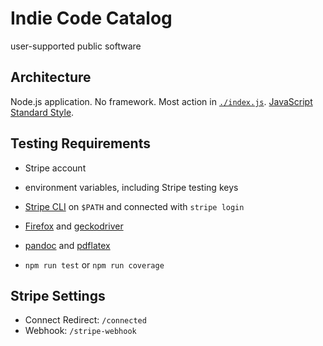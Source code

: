 # Indie Code Catalog

user-supported public software

## Architecture

Node.js application.  No framework.  Most action in [`./index.js`](./index.js).  [JavaScript Standard Style](https://standardjs.com/).

## Testing Requirements

- Stripe account

- environment variables, including Stripe testing keys

- [Stripe CLI](https://stripe.com/docs/stripe-cli) on `$PATH` and connected with `stripe login`

- [Firefox](https://www.mozilla.org/en-US/firefox/) and [geckodriver](https://github.com/mozilla/geckodriver)

- [pandoc](https://pandoc.org) and [pdflatex](https://www.latex-project.org/)

- `npm run test` or `npm run coverage`

## Stripe Settings

- Connect Redirect: `/connected`
- Webhook: `/stripe-webhook`
